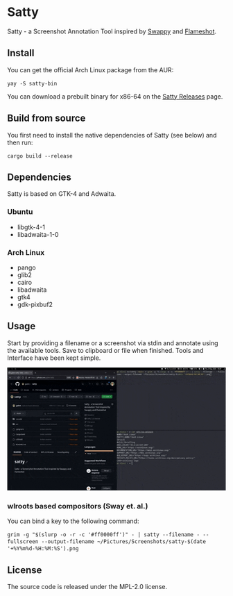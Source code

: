 # Satty

Satty - a Screenshot Annotation Tool inspired by [Swappy](https://github.com/jtheoof/swappy) and [Flameshot](https://flameshot.org/).

## Install

You can get the official Arch Linux package from the AUR:

```
yay -S satty-bin
```

You can download a prebuilt binary for x86-64 on the [Satty Releases](https://github.com/gabm/satty/releases) page.


## Build from source

You first need to install the native dependencies of Satty (see below) and then run:

```
cargo build --release
```

## Dependencies 

Satty is based on GTK-4 and Adwaita.

### Ubuntu

- libgtk-4-1
- libadwaita-1-0

### Arch Linux

- pango 
- glib2
- cairo
- libadwaita
- gtk4
- gdk-pixbuf2


## Usage

Start by providing a filename or a screenshot via stdin and annotate using the available tools. Save to clipboard or file when finished. Tools and Interface have been kept simple.

![](assets/usage.gif)

### wlroots based compositors (Sway et. al.)

You can bind a key to the following command:

```
grim -g "$(slurp -o -r -c '#ff0000ff')" - | satty --filename - --fullscreen --output-filename ~/Pictures/Screenshots/satty-$(date '+%Y%m%d-%H:%M:%S').png
```


## License

The source code is released under the MPL-2.0 license.

